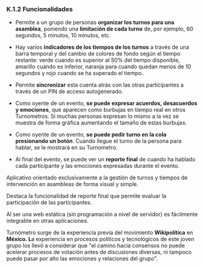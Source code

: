 ### K.1.2 Funcionalidades

* Permite a un grupo de personas **organizar los turnos para una asamblea**, poniendo una **limitación de cada turno** de, por ejemplo, 60 segundos, 5 minutos, 10 minutos, etc.

* Hay varios **indicadores de los tiempos de los turnos** a través de una barra temporal y del cambio de colores de fondo según el tiempo restante: verde cuando es superior al 50% del tiempo disponible, amarillo cuando es inferior, naranja para cuando quedan menos de 10 segundos y rojo cuando se ha superado el tiempo.

* Permite **sincronizar** esta cuenta atrás con las otras participantes a través de un PIN de acceso autogenerado.

* Como oyente de un evento, **se puede expresar acuerdos, desacuerdos y emociones**, que aparecen como burbujas en tiempo real en otros Turnometros. Si muchas personas expresan lo mismo a la vez se muestra de forma gráfica aumentando el tamaño de estas burbujas.

* Como oyente de un evento, **se puede pedir turno en la cola presionando un botón**. Cuando llegue el turno de la persona para hablar, se le mostrará en su Turnometro.

* Al final del evento, se puede ver un **reporte final** de cuando ha hablado cada participante y las emociones expresadas durante el evento.

Aplicativo orientado exclusivamente a la gestión de turnos y tiempos de intervención en asambleas de forma visual y simple.

Destaca la funcionalidad de reporte final que permite evaluar la participación de las participantes.

Al ser una web estática \(sin programación a nivel de servidor\) es fácilmente integrable en otras aplicaciones.

Turnómetro surge de la experiencia previa del movimiento **Wikipolítica** en **México. L**a  experiencia en  procesos  políticos  y  tecnológicos  de  este  joven grupo los llevó a considerar que "el camino hacia consensos no puede acelerar procesos de votación antes de discusiones diversas, ni tampoco puede pasar por alto las emociones y relaciones del grupo".

